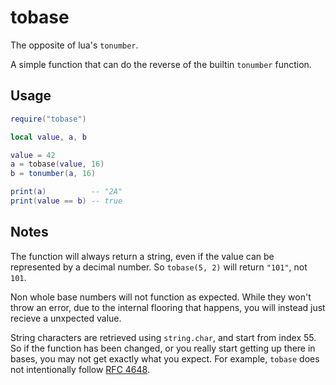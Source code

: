 # tobase
 The opposite of lua's `tonumber`.

A simple function that can do the reverse of the builtin `tonumber` function.

## Usage

```lua
require("tobase")

local value, a, b

value = 42
a = tobase(value, 16)
b = tonumber(a, 16)

print(a)          -- "2A"
print(value == b) -- true
```

## Notes

The function will always return a string, even if the value can be represented by a decimal number. So `tobase(5, 2)` will return `"101"`, not `101`.

Non whole base numbers will not function as expected. While they won't throw an error, due to the internal flooring that happens, you will instead just recieve a unxpected value.

String characters are retrieved using `string.char`, and start from index 55. So if the function has been changed, or you really start getting up there in bases, you may not get exactly what you expect. For example, `tobase` does not intentionally follow [RFC 4648](https://datatracker.ietf.org/doc/html/rfc4648#section-4).
